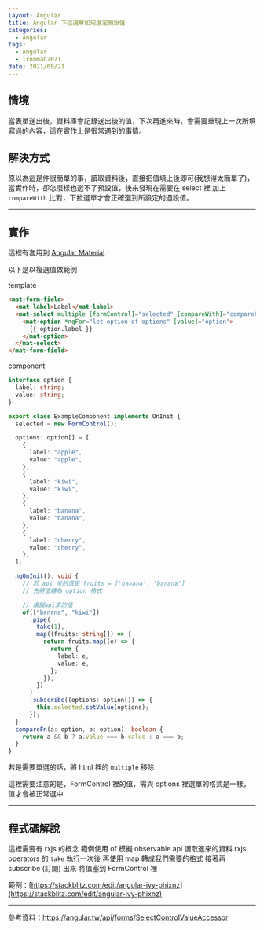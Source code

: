 ```yaml
---
layout: Angular
title: Angular 下拉選單如何選定預設值
categories:
  - Angular
tags:
  - Angular
  - ironman2021
date: 2021/09/21
---
```


## 情境

當表單送出後，資料庫會記錄送出後的值，下次再進來時，會需要重現上一次所填寫過的內容，這在實作上是很常遇到的事情。

## 解決方式

原以為這是件很簡單的事，讀取資料後，直接把值填上後即可(我想得太簡單了)，
當實作時，卻怎麼樣也選不了預設值，後來發現在需要在 select 裡 加上 `compareWith` 比對，下拉選單才會正確選到所設定的遇設值。

---

## 實作

這裡有套用到 [Angular Material](https://material.angular.io/)

以下是以複選值做範例

template

```html
<mat-form-field>
  <mat-label>Label</mat-label>
  <mat-select multiple [formControl]="selected" [compareWith]="compareFn">
    <mat-option *ngFor="let option of options" [value]="option">
      {{ option.label }}
    </mat-option>
  </mat-select>
</mat-form-field>
```

component

```ts
interface option {
  label: string;
  value: string;
}

export class ExampleComponent implements OnInit {
  selected = new FormControl();

  options: option[] = [
    {
      label: "apple",
      value: "apple",
    },
    {
      label: "kiwi",
      value: "kiwi",
    },
    {
      label: "banana",
      value: "banana",
    },
    {
      label: "cherry",
      value: "cherry",
    },
  ];

  ngOnInit(): void {
    // 若 api 來的值是 fruits = ['banana', 'banana']
    // 先將值轉為 option 格式

    // 模擬api來的值
    of(["banana", "kiwi"])
      .pipe(
        take(1),
        map((fruits: string[]) => {
          return fruits.map((e) => {
            return {
              label: e,
              value: e,
            };
          });
        })
      )
      .subscribe((options: option[]) => {
        this.selected.setValue(options);
      });
  }
  compareFn(a: option, b: option): boolean {
    return a && b ? a.value === b.value : a === b;
  }
}
```

若是需要單選的話，將 html 裡的 `multiple` 移除

這裡需要注意的是，FormControl 裡的值，需與 options 裡選單的格式是一樣，值才會被正常選中

---

## 程式碼解說

這裡需要有 rxjs 的概念
範例使用 of 模擬 observable api 讀取進來的資料
rxjs operators 的 `take` 執行一次後
再使用 map 轉成我們需要的格式
接著再 subscribe (訂閱) 出來 將值塞到 FormControl 裡

範例：[https://stackblitz.com/edit/angular-ivy-phixnz](https://stackblitz.com/edit/angular-ivy-phixnz)

---

參考資料：https://angular.tw/api/forms/SelectControlValueAccessor
